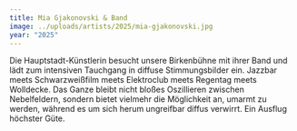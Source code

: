 ```yaml
---
title: Mia Gjakonovski & Band
image: ../uploads/artists/2025/mia-gjakonovski.jpg
year: "2025"
---
```

Die Hauptstadt-Künstlerin besucht unsere Birkenbühne
mit ihrer Band und lädt zum intensiven Tauchgang in diffuse
Stimmungsbilder ein. Jazzbar meets Schwarzweißfilm
meets Elektroclub meets Regentag meets Wolldecke. Das
Ganze bleibt nicht bloßes Oszillieren zwischen Nebelfeldern,
sondern bietet vielmehr die Möglichkeit an, umarmt zu werden,
während es um sich herum ungreifbar diffus verwirrt.
Ein Ausflug höchster Güte.
